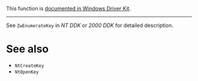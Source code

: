 This function is [documented in Windows Driver Kit](https://learn.microsoft.com/en-us/windows-hardware/drivers/ddi/wdm/nf-wdm-zwenumeratekey).

---

See `ZwEnumerateKey` in *NT DDK* or *2000 DDK* for detailed description.

# See also

* `NtCreateKey`
* `NtOpenKey`
